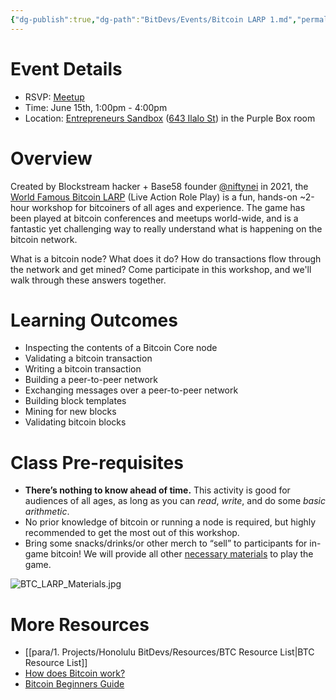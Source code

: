 ```yaml
---
{"dg-publish":true,"dg-path":"BitDevs/Events/Bitcoin LARP 1.md","permalink":"/bit-devs/events/bitcoin-larp-1/","title":"Bitcoin LARP 1","tags":["bitcoin","resource","workshop"],"noteIcon":"3","created":"2024-05-26T13:02:49.288-10:00","updated":"2024-05-26T13:32:39.685-10:00"}
---
```




# Event Details

- RSVP: [Meetup](https://www.meetup.com/honolulu-bitdevs/events/301250362/)
- Time: June 15th, 1:00pm - 4:00pm
- Location: [Entrepreneurs Sandbox](https://sandboxhawaii.org/) ([643 Ilalo St](https://goo.gl/maps/3Zj38htV13iUn4dcA)) in the Purple Box room

# Overview 

Created by Blockstream hacker + Base58 founder [@niftynei](https://x.com/niftynei) in 2021, the [World Famous Bitcoin LARP](https://www.base58.info/classes/larp) (Live Action Role Play) is a fun, hands-on ~2-hour workshop for bitcoiners of all ages and experience. The game has been played at bitcoin conferences and meetups world-wide, and is a fantastic yet challenging way to really understand what is happening on the bitcoin network.

What is a bitcoin node? What does it do? How do transactions flow through the network and get mined?  Come participate in this workshop, and we'll walk through these answers together.

# Learning Outcomes

- Inspecting the contents of a Bitcoin Core node  
- Validating a bitcoin transaction  
- Writing a bitcoin transaction  
- Building a peer-to-peer network  
- Exchanging messages over a peer-to-peer network  
- Building block templates  
- Mining for new blocks  
- Validating bitcoin blocks

# Class Pre-requisites

- **There’s nothing to know ahead of time.** This activity is good for audiences of all ages, as long as you can _read_, _write_, and do some _basic arithmetic_.
- No prior knowledge of bitcoin or running a node is required, but highly recommended to get the most out of this workshop.
- Bring some snacks/drinks/or other merch to “sell” to participants for in-game bitcoin! We will provide all other [necessary materials](https://github.com/base58btc/LARP/blob/main/BOM.md) to play the game.

![BTC_LARP_Materials.jpg](/img/user/para/artifacts/BTC_LARP_Materials.jpg)

# More Resources
- [[para/1. Projects/Honolulu BitDevs/Resources/BTC Resource List\|BTC Resource List]]
- [How does Bitcoin work?](https://bitcoin.org/en/how-it-works)
- [Bitcoin Beginners Guide](https://learnmeabitcoin.com/beginners/)